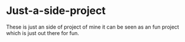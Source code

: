 # Just-a-side-project
These is just an side of project of mine it can be seen as an fun project which is just out there for fun.
